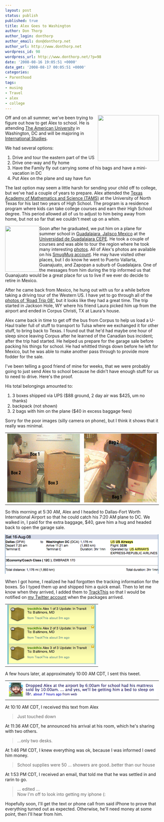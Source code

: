 ```yaml
---
layout: post
status: publish
published: true
title: Alex Goes to Washington
author: Don Thorp
author_login: donthorp
author_email: don@donthorp.net
author_url: http://www.donthorp.net
wordpress_id: 98
wordpress_url: http://www.donthorp.net/?p=98
date: '2008-08-16 19:05:51 +0000'
date_gmt: '2008-08-17 00:05:51 +0000'
categories:
- Parenthood
tags:
- musing
- Travel
- alex
- college
---
```

<p><img src="http://photos.donthorp.net/photos/280958496_gfqL8-S.jpg" width="200" height="150" style="float:right" />Off and on all summer, we've been trying to figure out how to get Alex to school. He is attending <a href="http://www.american.edu/index1.html" target="_blank">The American University</a> in Washington, DC and will be majoring in <a href="http://www.american.edu/sis/" target="_blank">International Studies</a>. </p>
<p>We had several options:</p>
<ol>
<li>Drive and tour the eastern part of the US</li>
<li>Drive one-way and fly home</li>
<li>Have the Family fly out carrying some of his bags and have a mini-vacation in DC
<li>Put Alex on the plane and say have fun</li>
</ol>
<p>The last option may seem a little harsh for sending your child off to college, but we've had a couple of years to prepare. Alex attended the <a href="http://www.tams.unt.edu/" target="_blank">Texas Academy of Mathematics and Science (TAMS)</a> at the University of North Texas for his last two years of High School. The program is a residence program where kids can take college courses and earn their High School degree. This period allowed all of us to adjust to him being away from home, but not so far that we couldn't meet up on a whim.</p>
<p><img src='http://amthorp.smugmug.com/photos/315244516_ZNeM4-S.jpg' width='112' height='150' style="float:left"/>Soon after he graduated, we put him on a plane for summer school in <a href="http://en.wikipedia.org/wiki/Guadalajara,_Jalisco" target="_blank">Guadalajara, Jalisco Mexico</a> at the <a href="http://www.cepe.udg.mx/" target="_blank">Universidad de Guadalajara CEPE</a>. He took a couple of courses and was able to tour the region where he took many interesting <a href="http://amthorp.smugmug.com/Mexico" target="_blank">photos</a>. All of Alex's photos are available on his <a href="http://amthorp.smugmug.com/" target="_blank">SmugMug account</a>. He may have visited other places, but I do know he went to Puerto Vallarta, Guanajuato, and Zapopan a suburb of Guadalajara. One of the messages from him during the trip informed us that Guanajuato would be a great place for us to live if we ever do decide to retire in Mexico.</p>
<p>After he came back from Mexico, he hung out with us for a while before taking a driving tour of the Western US. I have yet to go through all of the <a href="http://amthorp.smugmug.com/Road%20Trip%2008" target="_blank">photos of 'Road Trip 08'</a>, but it looks like they had a great time. The trip started in Jackson Hole, WY where his friend Laura picked him up from the airport and ended in Corpus Christi, TX at Laura's house.</p>
<p>Alex came back in time to get off the bus from Corpus to help us load a U-Haul trailer full of stuff to transport to Tulsa where we exchanged it for other stuff, to bring back to Texas. I found out that he'd had maybe one hour of sleep since leaving Corpus after he learned of the Canadian bus incident; after the trip had started. He helped us prepare for the garage sale before packing his things for school. He had whittled things down before he left for Mexico, but he was able to make another pass through to provide more fodder for the sale.</p>
<p>I've been telling a good friend of mine for weeks, that we were probably going to just send Alex to school because he didn't have enough stuff for us to need to drive. Here's the proof.</p>
<p>His total belongings amounted to:</p>
<ol>
<li>3 boxes shipped via UPS ($88 ground, 2 day air was $425, um no thanks)</li>
<li>backpack (not shown)</li>
<li>2 bags with him on the plane ($40 in excess baggage fees)</li>
</ol>
<p>Sorry for the poor images (silly camera on phone), but I think it shows that it really was minimal.</p>
<table>
<tr>
<td><img src="/content/uploads/2008/08/luggage02.jpg" alt="Boxes at Fedex" title="luggage02" width="300" height="225" class="alignnone size-medium wp-image-100" /></td>
<td><img src="/content/uploads/2008/08/luggage01.jpg" alt="Bags carried with him." title="luggage01" width="300" height="225" class="alignnone size-medium wp-image-99" />
</td>
</tr>
</table>
<p>So this morning at 5:30 AM, Alex and I headed to Dallas-Fort Worth International Airport so that he could catch his 7:20 AM plane to DC. We walked in, I paid for the extra baggage, $40, gave him a hug and headed back to open the garage sale.</p>
<p><img src="/content/uploads/2008/08/flight-info.png" alt="" title="flight-info" class="alignnone size-medium wp-image-101" /></p>
<p>When I got home, I realized he had forgotten the tracking information for the boxes. So I typed them up and shipped him a quick email. Then to let me know when they arrived, I added them to <a href="http://trackthis.pb30.com/" target="_blank">TrackThis</a> so that I would be notified on <a href="http://twitter.com/donthorp" target="_blank">my Twitter account</a> when the packages arrived.</p>
<table width="99%">
<tr>
<td align='center'><img src="/content/uploads/2008/08/trackit.png" alt="TrackThis items." title="trackit" width="291" height="195" class="aligncenter size-full wp-image-102" /></td>
</tr>
</table>
<p>A few hours later, at approximately 10:00 AM CDT, I sent this tweet.<br />
<table width="99%">
<tr>
<td align="center"><img src="/content/uploads/2008/08/picture-1.png" alt="" title="picture-1" class="alignnone size-medium wp-image-103" /></td>
</tr>
</table>
<p>At 10:10 AM CDT, I received this text from Alex</p>
<blockquote><p>
Just touched down
</p></blockquote>
<p>At 11:36 AM CDT, he announced his arrival at his room, which he's sharing with two others.</p>
<blockquote><p>
...only two desks.
</p></blockquote>
<p>At 1:46 PM CDT, I knew everything was ok, because I was informed I owed him money.</p>
<blockquote><p>
School supplies were 50 ... showers are good..better than our house
</p></blockquote>
<p>At 1:53 PM CDT, I received an email, that told me that he was settled in and rarin to go.</p>
<blockquote><p>
 ... edited ...<br />
 Now I'm off to look into getting my iphone (:
</p></blockquote>
<p>Hopefully soon, I'll get the text or phone call from said iPhone to prove that everything turned out as expected. Otherwise, he'll need money at some point, then I'll hear from him.</p>
